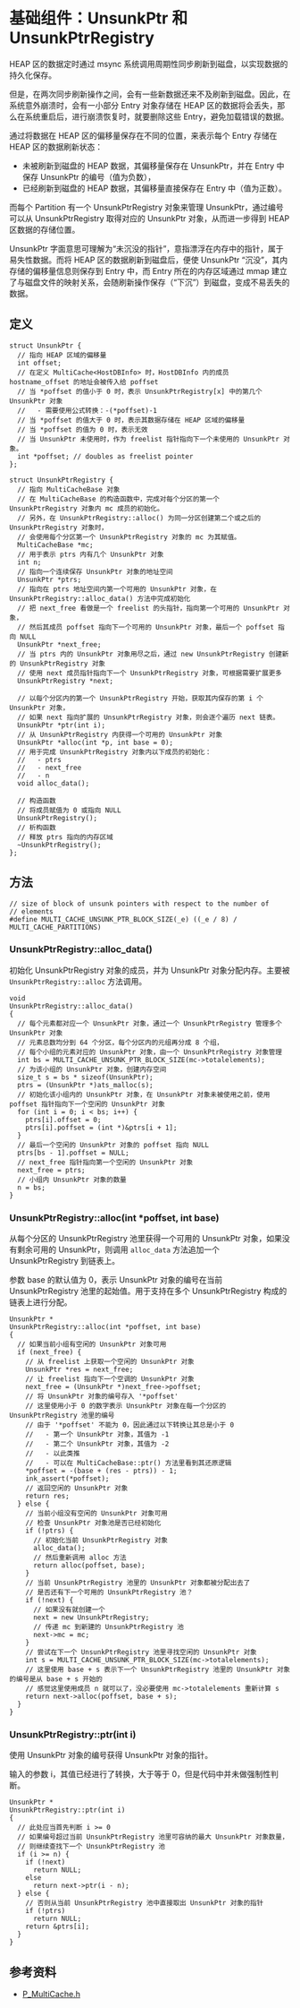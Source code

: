 # 基础组件：UnsunkPtr 和 UnsunkPtrRegistry

HEAP 区的数据定时通过 msync 系统调用周期性同步刷新到磁盘，以实现数据的持久化保存。

但是，在两次同步刷新操作之间，会有一些新数据还来不及刷新到磁盘。因此，在系统意外崩溃时，会有一小部分 Entry 对象存储在 HEAP 区的数据将会丢失，那么在系统重启后，进行崩溃恢复时，就要删除这些 Entry，避免加载错误的数据。

通过将数据在 HEAP 区的偏移量保存在不同的位置，来表示每个 Entry 存储在 HEAP 区的数据刷新状态：

- 未被刷新到磁盘的 HEAP 数据，其偏移量保存在 UnsunkPtr，并在 Entry 中保存 UnsunkPtr 的编号（值为负数），
- 已经刷新到磁盘的 HEAP 数据，其偏移量直接保存在 Entry 中（值为正数）。

而每个 Partition 有一个 UnsunkPtrRegistry 对象来管理 UnsunkPtr，通过编号可以从 UnsunkPtrRegistry 取得对应的 UnsunkPtr 对象，从而进一步得到 HEAP 区数据的存储位置。

UnsunkPtr 字面意思可理解为“未沉没的指针”，意指漂浮在内存中的指针，属于易失性数据。而将 HEAP 区的数据刷新到磁盘后，便使 UnsunkPtr “沉没”，其内存储的偏移量信息则保存到 Entry 中，而 Entry 所在的内存区域通过 mmap 建立了与磁盘文件的映射关系，会随刷新操作保存（“下沉”）到磁盘，变成不易丢失的数据。

## 定义

```
struct UnsunkPtr {
  // 指向 HEAP 区域的偏移量
  int offset;
  // 在定义 MultiCache<HostDBInfo> 时，HostDBInfo 内的成员 hostname_offset 的地址会被传入给 poffset
  // 当 *poffset 的值小于 0 时，表示 UnsunkPtrRegistry[x] 中的第几个 UnsunkPtr 对象
  //   - 需要使用公式转换：-(*poffset)-1
  // 当 *poffset 的值大于 0 时，表示其数据存储在 HEAP 区域的偏移量
  // 当 *poffset 的值为 0 时，表示无效
  // 当 UnsunkPtr 未使用时，作为 freelist 指针指向下一个未使用的 UnsunkPtr 对象。
  int *poffset; // doubles as freelist pointer
};

struct UnsunkPtrRegistry {
  // 指向 MultiCacheBase 对象
  // 在 MultiCacheBase 的构造函数中，完成对每个分区的第一个 UnsunkPtrRegistry 对象内 mc 成员的初始化。
  // 另外，在 UnsunkPtrRegistry::alloc() 为同一分区创建第二个或之后的 UnsunkPtrRegistry 对象时，
  // 会使用每个分区第一个 UnsunkPtrRegistry 对象的 mc 为其赋值。
  MultiCacheBase *mc;
  // 用于表示 ptrs 内有几个 UnsunkPtr 对象
  int n;
  // 指向一个连续保存 UnsunkPtr 对象的地址空间
  UnsunkPtr *ptrs;
  // 指向在 ptrs 地址空间内第一个可用的 UnsunkPtr 对象，在 UnsunkPtrRegistry::alloc_data() 方法中完成初始化
  // 把 next_free 看做是一个 freelist 的头指针，指向第一个可用的 UnsunkPtr 对象，
  // 然后其成员 poffset 指向下一个可用的 UnsunkPtr 对象，最后一个 poffset 指向 NULL
  UnsunkPtr *next_free;
  // 当 ptrs 内的 UnsunkPtr 对象用尽之后，通过 new UnsunkPtrRegistry 创建新的 UnsunkPtrRegistry 对象
  // 使用 next 成员指针指向下一个 UnsunkPtrRegistry 对象，可根据需要扩展更多
  UnsunkPtrRegistry *next;

  // 以每个分区内的第一个 UnsunkPtrRegistry 开始，获取其内保存的第 i 个 UnsunkPtr 对象，
  // 如果 next 指向扩展的 UnsunkPtrRegistry 对象，则会逐个遍历 next 链表。
  UnsunkPtr *ptr(int i);
  // 从 UnsunkPtrRegistry 内获得一个可用的 UnsunkPtr 对象
  UnsunkPtr *alloc(int *p, int base = 0);
  // 用于完成 UnsunkPtrRegistry 对象内以下成员的初始化：
  //   - ptrs
  //   - next_free
  //   - n
  void alloc_data();

  // 构造函数
  // 将成员赋值为 0 或指向 NULL
  UnsunkPtrRegistry();
  // 析构函数
  // 释放 ptrs 指向的内存区域
  ~UnsunkPtrRegistry();
};
```

## 方法

```
// size of block of unsunk pointers with respect to the number of
// elements
#define MULTI_CACHE_UNSUNK_PTR_BLOCK_SIZE(_e) ((_e / 8) / MULTI_CACHE_PARTITIONS)
```

### UnsunkPtrRegistry::alloc_data()

初始化 UnsunkPtrRegistry 对象的成员，并为 UnsunkPtr 对象分配内存。主要被 `UnsunkPtrRegistry::alloc` 方法调用。

```
void
UnsunkPtrRegistry::alloc_data()
{
  // 每个元素都对应一个 UnsunkPtr 对象，通过一个 UnsunkPtrRegistry 管理多个 UnsunkPtr 对象
  // 元素总数均分到 64 个分区，每个分区内的元组再分成 8 个组，
  // 每个小组的元素对应的 UnsunkPtr 对象，由一个 UnsunkPtrRegistry 对象管理
  int bs = MULTI_CACHE_UNSUNK_PTR_BLOCK_SIZE(mc->totalelements);
  // 为该小组的 UnsunkPtr 对象，创建内存空间
  size_t s = bs * sizeof(UnsunkPtr);
  ptrs = (UnsunkPtr *)ats_malloc(s);
  // 初始化该小组内的 UnsunkPtr 对象，在 UnsunkPtr 对象未被使用之前，使用 poffset 指针指向下一个空闲的 UnsunkPtr 对象
  for (int i = 0; i < bs; i++) {
    ptrs[i].offset = 0;
    ptrs[i].poffset = (int *)&ptrs[i + 1];
  }
  // 最后一个空闲的 UnsunkPtr 对象的 poffset 指向 NULL
  ptrs[bs - 1].poffset = NULL;
  // next_free 指针指向第一个空闲的 UnsunkPtr 对象
  next_free = ptrs;
  // 小组内 UnsunkPtr 对象的数量
  n = bs;
}
```

### UnsunkPtrRegistry::alloc(int *poffset, int base)

从每个分区的 UnsunkPtrRegistry 池里获得一个可用的 UnsunkPtr 对象，如果没有剩余可用的 UnsunkPtr，则调用 `alloc_data` 方法追加一个 UnsunkPtrRegistry 到链表上。

参数 base 的默认值为 0，表示 UnsunkPtr 对象的编号在当前 UnsunkPtrRegistry 池里的起始值。用于支持在多个 UnsunkPtrRegistry 构成的链表上进行分配。

```
UnsunkPtr *
UnsunkPtrRegistry::alloc(int *poffset, int base)
{
  // 如果当前小组有空闲的 UnsunkPtr 对象可用
  if (next_free) {
    // 从 freelist 上获取一个空闲的 UnsunkPtr 对象
    UnsunkPtr *res = next_free;
    // 让 freelist 指向下一个空调的 UnsunkPtr 对象
    next_free = (UnsunkPtr *)next_free->poffset;
    // 将 UnsunkPtr 对象的编号存入 '*poffset'
    // 这里使用小于 0 的数字表示 UnsunkPtr 对象在每一个分区的 UnsunkPtrRegistry 池里的编号
    // 由于 '*poffset' 不能为 0，因此通过以下转换让其总是小于 0
    //   - 第一个 UnsunkPtr 对象，其值为 -1
    //   - 第二个 UnsunkPtr 对象，其值为 -2
    //   - 以此类推
    //   - 可以在 MultiCacheBase::ptr() 方法里看到其还原逻辑
    *poffset = -(base + (res - ptrs)) - 1;
    ink_assert(*poffset);
    // 返回空闲的 UnsunkPtr 对象
    return res;
  } else {
    // 当前小组没有空闲的 UnsunkPtr 对象可用
    // 检查 UnsunkPtr 对象池是否已经初始化
    if (!ptrs) {
      // 初始化当前 UnsunkPtrRegistry 对象
      alloc_data();
      // 然后重新调用 alloc 方法
      return alloc(poffset, base);
    }
    // 当前 UnsunkPtrRegistry 池里的 UnsunkPtr 对象都被分配出去了
    // 是否还有下一个可用的 UnsunkPtrRegistry 池？
    if (!next) {
      // 如果没有就创建一个
      next = new UnsunkPtrRegistry;
      // 传递 mc 到新建的 UnsunkPtrRegistry 池
      next->mc = mc;
    }
    // 尝试在下一个 UnsunkPtrRegistry 池里寻找空闲的 UnsunkPtr 对象
    int s = MULTI_CACHE_UNSUNK_PTR_BLOCK_SIZE(mc->totalelements);
    // 这里使用 base + s 表示下一个 UnsunkPtrRegistry 池里的 UnsunkPtr 对象的编号是从 base + s 开始的
    // 感觉这里使用成员 n 就可以了，没必要使用 mc->totalelements 重新计算 s
    return next->alloc(poffset, base + s);
  }
}
```

### UnsunkPtrRegistry::ptr(int i)

使用 UnsunkPtr 对象的编号获得 UnsunkPtr 对象的指针。

输入的参数 i，其值已经进行了转换，大于等于 0，但是代码中并未做强制性判断。

```
UnsunkPtr *
UnsunkPtrRegistry::ptr(int i)
{
  // 此处应当首先判断 i >= 0
  // 如果编号超过当前 UnsunkPtrRegistry 池里可容纳的最大 UnsunkPtr 对象数量，
  // 则继续查找下一个 UnsunkPtrRegistry 池
  if (i >= n) {
    if (!next)
      return NULL;
    else
      return next->ptr(i - n);
  } else {
    // 否则从当前 UnsunkPtrRegistry 池中直接取出 UnsunkPtr 对象的指针
    if (!ptrs)
      return NULL;
    return &ptrs[i];
  }
}
```

## 参考资料

- [P_MultiCache.h](http://github.com/apache/trafficserver/tree/6.0.x/iocore/hostdb/P_MultiCache.h)

